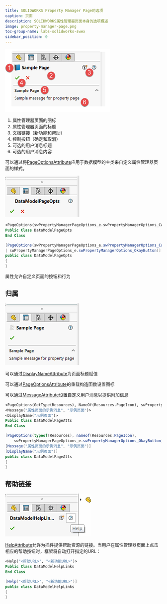 ```yaml
---
title: SOLIDWORKS Property Manager Page的选项
caption: 页面
description: SOLIDWORKS属性管理器页面本身的选项概述
image: property-manager-page.png
toc-group-name: labs-solidworks-swex
sidebar_position: 0
---
```

![属性管理器页面样式](property-manager-page.png)

1. 属性管理器页面的图标
1. 属性管理器页面的标题
1. 文档链接（新功能和帮助）
1. 控制按钮（确定和取消）
1. 可选的用户消息标题
1. 可选的用户消息内容

可以通过将[PageOptionsAttribute](https://docs.codestack.net/swex/pmpage/html/T_CodeStack_SwEx_PMPage_Attributes_PageOptionsAttribute.htm)应用于数据模型的主类来自定义属性管理器页面的样式。

![带有确定和取消按钮选项的属性页面](pmpage-options.png)

~~~vb
<PageOptions(swPropertyManagerPageOptions_e.swPropertyManagerOptions_CancelButton Or swPropertyManagerPageOptions_e.swPropertyManagerOptions_OkayButton)>
Public Class DataModelPageOpts
End Class
~~~


~~~cs
[PageOptions(swPropertyManagerPageOptions_e.swPropertyManagerOptions_CancelButton
| swPropertyManagerPageOptions_e.swPropertyManagerOptions_OkayButton)]
public class DataModelPageOpts
{
}
~~~

属性允许自定义页面的按钮和行为

## 归属

![带有自定义标题、图标和消息的属性页面](pmpage-attributes.png)

可以通过[DisplayNameAttribute](https://docs.microsoft.com/en-us/dotnet/api/system.componentmodel.displaynameattribute?view=netframework-4.7.2)为页面标题赋值

可以通过[PageOptionsAttribute](https://docs.codestack.net/swex/pmpage/html/M_CodeStack_SwEx_PMPage_Attributes_PageOptionsAttribute__ctor_1.htm)的重载构造函数设置图标

可以通过[MessageAttribute](https://docs.codestack.net/swex/pmpage/html/T_CodeStack_SwEx_PMPage_Attributes_MessageAttribute.htm)设置自定义用户消息以提供附加信息

~~~vb
<PageOptions(GetType(Resources), NameOf(Resources.PageIcon), swPropertyManagerPageOptions_e.swPropertyManagerOptions_OkayButton)>
<Message("属性页面的示例消息", "示例页面")>
<DisplayName("示例页面")>
Public Class DataModelPageAtts
End Class
~~~

~~~cs
[PageOptions(typeof(Resources), nameof(Resources.PageIcon),
    swPropertyManagerPageOptions_e.swPropertyManagerOptions_OkayButton)]
[Message("属性页面的示例消息", "示例页面")]
[DisplayName("示例页面")]
public class DataModelPageAtts
{
}
~~~


## 帮助链接

![带有帮助和新功能链接的属性页面](pmpage-help.png)

[HelpAttribute](https://docs.codestack.net/swex/pmpage/html/T_CodeStack_SwEx_PMPage_Attributes_HelpAttribute.htm)允许为插件提供帮助资源的链接。当用户在属性管理器页面上点击相应的帮助按钮时，框架将自动打开指定的URL：

~~~vb
<Help("<帮助URL>", "<新功能URL>")>
Public Class DataModelHelpLinks
End Class
~~~

~~~cs
[Help("<帮助URL>", "<新功能URL>")]
public class DataModelHelpLinks
{
}
~~~